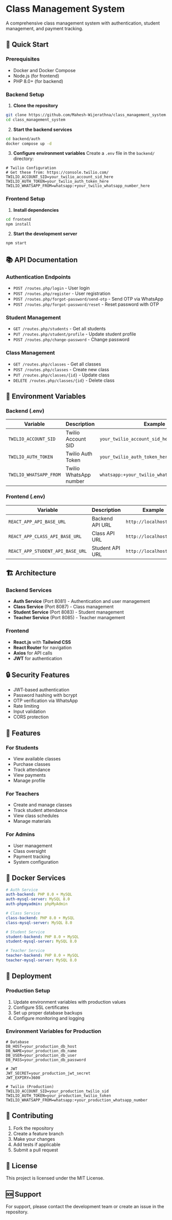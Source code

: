 # Class Management System

A comprehensive class management system with authentication, student management, and payment tracking.

## 🚀 Quick Start

### Prerequisites
- Docker and Docker Compose
- Node.js (for frontend)
- PHP 8.0+ (for backend)

### Backend Setup

1. **Clone the repository**
```bash
git clone https://github.com/Mahesh-Wijerathna/class_management_system.git
cd class_management_system
```

2. **Start the backend services**
```bash
cd backend/auth
docker compose up -d
```

3. **Configure environment variables**
Create a `.env` file in the `backend/` directory:
```env
# Twilio Configuration
# Get these from: https://console.twilio.com/
TWILIO_ACCOUNT_SID=your_twilio_account_sid_here
TWILIO_AUTH_TOKEN=your_twilio_auth_token_here
TWILIO_WHATSAPP_FROM=whatsapp:+your_twilio_whatsapp_number_here
```

### Frontend Setup

1. **Install dependencies**
```bash
cd frontend
npm install
```

2. **Start the development server**
```bash
npm start
```

## 📚 API Documentation

### Authentication Endpoints
- `POST /routes.php/login` - User login
- `POST /routes.php/register` - User registration
- `POST /routes.php/forgot-password/send-otp` - Send OTP via WhatsApp
- `POST /routes.php/forgot-password/reset` - Reset password with OTP

### Student Management
- `GET /routes.php/students` - Get all students
- `PUT /routes.php/student/profile` - Update student profile
- `POST /routes.php/change-password` - Change password

### Class Management
- `GET /routes.php/classes` - Get all classes
- `POST /routes.php/classes` - Create new class
- `PUT /routes.php/classes/{id}` - Update class
- `DELETE /routes.php/classes/{id}` - Delete class

## 🔧 Environment Variables

### Backend (.env)
| Variable | Description | Example |
|----------|-------------|---------|
| `TWILIO_ACCOUNT_SID` | Twilio Account SID | `your_twilio_account_sid_here` |
| `TWILIO_AUTH_TOKEN` | Twilio Auth Token | `your_twilio_auth_token_here` |
| `TWILIO_WHATSAPP_FROM` | Twilio WhatsApp number | `whatsapp:+your_twilio_whatsapp_number_here` |

### Frontend (.env)
| Variable | Description | Example |
|----------|-------------|---------|
| `REACT_APP_API_BASE_URL` | Backend API URL | `http://localhost:8081` |
| `REACT_APP_CLASS_API_BASE_URL` | Class API URL | `http://localhost:8087` |
| `REACT_APP_STUDENT_API_BASE_URL` | Student API URL | `http://localhost:8083` |

## 🏗️ Architecture

### Backend Services
- **Auth Service** (Port 8081) - Authentication and user management
- **Class Service** (Port 8087) - Class management
- **Student Service** (Port 8083) - Student management
- **Teacher Service** (Port 8085) - Teacher management

### Frontend
- **React.js** with **Tailwind CSS**
- **React Router** for navigation
- **Axios** for API calls
- **JWT** for authentication

## 🔒 Security Features

- JWT-based authentication
- Password hashing with bcrypt
- OTP verification via WhatsApp
- Rate limiting
- Input validation
- CORS protection

## 📱 Features

### For Students
- View available classes
- Purchase classes
- Track attendance
- View payments
- Manage profile

### For Teachers
- Create and manage classes
- Track student attendance
- View class schedules
- Manage materials

### For Admins
- User management
- Class oversight
- Payment tracking
- System configuration

## 🐳 Docker Services

```yaml
# Auth Service
auth-backend: PHP 8.0 + MySQL
auth-mysql-server: MySQL 8.0
auth-phpmyadmin: phpMyAdmin

# Class Service
class-backend: PHP 8.0 + MySQL
class-mysql-server: MySQL 8.0

# Student Service
student-backend: PHP 8.0 + MySQL
student-mysql-server: MySQL 8.0

# Teacher Service
teacher-backend: PHP 8.0 + MySQL
teacher-mysql-server: MySQL 8.0
```

## 🚀 Deployment

### Production Setup
1. Update environment variables with production values
2. Configure SSL certificates
3. Set up proper database backups
4. Configure monitoring and logging

### Environment Variables for Production
```env
# Database
DB_HOST=your_production_db_host
DB_NAME=your_production_db_name
DB_USER=your_production_db_user
DB_PASS=your_production_db_password

# JWT
JWT_SECRET=your_production_jwt_secret
JWT_EXPIRY=3600

# Twilio (Production)
TWILIO_ACCOUNT_SID=your_production_twilio_sid
TWILIO_AUTH_TOKEN=your_production_twilio_token
TWILIO_WHATSAPP_FROM=whatsapp:+your_production_whatsapp_number
```

## 🤝 Contributing

1. Fork the repository
2. Create a feature branch
3. Make your changes
4. Add tests if applicable
5. Submit a pull request

## 📄 License

This project is licensed under the MIT License.

## 🆘 Support

For support, please contact the development team or create an issue in the repository. 
